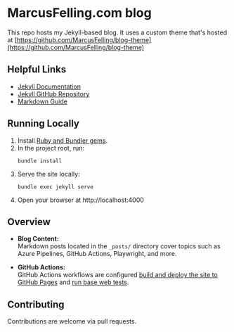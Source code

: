 # MarcusFelling.com blog

This repo hosts my Jekyll-based blog. It uses a custom theme that's hosted at [https://github.com/MarcusFelling/blog-theme](https://github.com/MarcusFelling/blog-theme)

## Helpful Links
- [Jekyll Documentation](https://jekyllrb.com/docs/)
- [Jekyll GitHub Repository](https://github.com/jekyll/jekyll)
- [Markdown Guide](https://www.markdownguide.org/)

## Running Locally

1. Install [Ruby and Bundler gems](https://jekyllrb.com/docs/).
2. In the project root, run:
   ```
   bundle install
   ```
3. Serve the site locally:
   ```
   bundle exec jekyll serve
   ```
4. Open your browser at http://localhost:4000

## Overview

- **Blog Content:**  
  Markdown posts located in the `_posts/` directory cover topics such as Azure Pipelines, GitHub Actions, Playwright, and more.

- **GitHub Actions:**  
  GitHub Actions workflows are configured [build and deploy the site to GitHub Pages](https://github.com/MarcusFelling/blog/actions/workflows/pages/pages-build-deployment) and [run base web tests](/.github/workflows/playwright.yml).

## Contributing

Contributions are welcome via pull requests.

